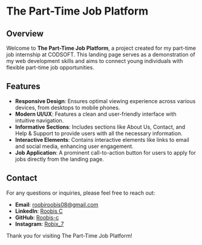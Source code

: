 # The Part-Time Job Platform

## Overview
Welcome to **The Part-Time Job Platform**, a project created for my part-time job internship at CODSOFT. This landing page serves as a demonstration of my web development skills and aims to connect young individuals with flexible part-time job opportunities.

## Features
- **Responsive Design**: Ensures optimal viewing experience across various devices, from desktops to mobile phones.
- **Modern UI/UX**: Features a clean and user-friendly interface with intuitive navigation.
- **Informative Sections**: Includes sections like About Us, Contact, and Help & Support to provide users with all the necessary information.
- **Interactive Elements**: Contains interactive elements like links to email and social media, enhancing user engagement.
- **Job Application**: A prominent call-to-action button for users to apply for jobs directly from the landing page.

## Contact
For any questions or inquiries, please feel free to reach out:

- **Email**: [roobiroobis08@gmail.com](mailto:roobiroobis08@gmail.com)
- **LinkedIn**: [Roobis C](https://www.linkedin.com/in/roobis-c-14a9a8257/)
- **GitHub**: [Roobis-c](https://github.com/Roobis-c)
- **Instagram**: [Robix_7](https://www.instagram.com/_robix_7__/)

Thank you for visiting The Part-Time Job Platform!
